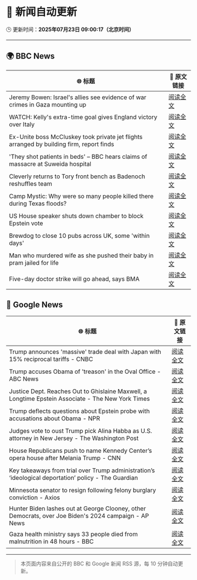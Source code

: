# 🧠 新闻自动更新

🕒 更新时间：**2025年07月23日 09:00:17（北京时间）**

---

## 🌍 BBC News

| 🌐 标题 | 🔗 原文链接 |
|--------|-------------|
| Jeremy Bowen: Israel's allies see evidence of war crimes in Gaza mounting up | [阅读全文](https://www.bbc.com/news/articles/cp863mln0pmo) |
| WATCH: Kelly's extra-time goal gives England victory over Italy | [阅读全文](https://www.bbc.com/sport/football/videos/ckg372489wyo) |
| Ex-Unite boss McCluskey took private jet flights arranged by building firm, report finds | [阅读全文](https://www.bbc.com/news/articles/cp3kgg55410o) |
| 'They shot patients in beds' – BBC hears claims of massacre at Suweida hospital | [阅读全文](https://www.bbc.com/news/articles/cly84jn000do) |
| Cleverly returns to Tory front bench as Badenoch reshuffles team | [阅读全文](https://www.bbc.com/news/articles/c24v0j73e75o) |
| Camp Mystic: Why were so many people killed there during Texas floods? | [阅读全文](https://www.bbc.com/news/videos/clyxk9wpw3eo) |
| US House speaker shuts down chamber to block Epstein vote | [阅读全文](https://www.bbc.com/news/articles/cgjg9j0l7j9o) |
| Brewdog to close 10 pubs across UK,  some 'within days' | [阅读全文](https://www.bbc.com/news/articles/cgmw0mmxpjlo) |
| Man who murdered wife as she pushed their baby in pram jailed for life | [阅读全文](https://www.bbc.com/news/articles/cq6mn3r20p7o) |
| Five-day doctor strike will go ahead, says BMA | [阅读全文](https://www.bbc.com/news/articles/c86gz61151zo) |

## 📰 Google News

| 🌐 标题 | 🔗 原文链接 |
|--------|-------------|
| Trump announces 'massive' trade deal with Japan with 15% reciprocal tariffs - CNBC | [阅读全文](https://news.google.com/rss/articles/CBMiqAFBVV95cUxPcHJxb1FWdmxJQ2R6UlltSkhQUzEtNnpzTldBeUhfTDd1MlBWLWtNZHBveWFGWXRlU0kxRmRyVFhXWVZzV3pkcWtEZ1p2SWRoLTV4NV8tTW13OXBMclhTTFRHa214bFFMa01ISDViWXhiVlV0bnd4QWh1V21TUWdfdkpRbHNzVVhwLU1NSDhrOXhxZ0gxRUdQTWM0di12T1Q3UE9BeW5oeE_SAa4BQVVfeXFMUEJFbDRRNXc4MEQyTDZ5WEZJV0RNZFItX3JSZmYwekdWT3ZJbFZGTEdLR09JSlVWZXZxdHBkODlsRG84UlNuTFNsbkFNMkRNMzl1Zkctb05CM05XQlM3ZVRudGVnU2ZMUDFUTXV2TEo4TlhESGdHQlFkLTdOdjhlYnZ5T3RKOHFIQU93T0ZhTXpuWnhuakE5RjVvNjJadU1lU1E2SFFobW82MjlMcXln?oc=5) |
| Trump accuses Obama of 'treason' in the Oval Office - ABC News | [阅读全文](https://news.google.com/rss/articles/CBMilAFBVV95cUxPQnRBa0VyeHh1UGI4ckd5TklkeGlNM3BPNW1kSldRVHJXMUl2Vmd5aEJSTTBGanA1c1owdlFidmNlU0ZoYURsUTJFdkh2bkVyQVVCWENEc0VvS3Z4WEFac2laZE9ualVMbS1UM2JESkpyZnNWUUlvOWFfY0J4QmJPNUQxSUl2U1YxUXNydldLSmZ5bVFE0gGaAUFVX3lxTE1nT0dROEozcXVlVWU0R3dWR2J4czdJSV9TMU5UU2VtR1lkX2pOLWRReXQzZWVKUmhELTgwem9xRllWVmNzMzBaOHBkbG1mZXI4TV80cGhnLWo1Rnc3M3QwUnUwMVl5NENVRFFfMHRYNEVUMlBTX2N6RDdEdkxnQWphcEFJRlJCLURocE05bmNnV2w3YmpWZHhNeEE?oc=5) |
| Justice Dept. Reaches Out to Ghislaine Maxwell, a Longtime Epstein Associate - The New York Times | [阅读全文](https://news.google.com/rss/articles/CBMiiAFBVV95cUxQMGVkNG82OTJ5OVVxelBrN3hYbXFzdGhyUGJyM0tXV2EyR3BZT0ZIU2RkMW10WC1leUpPWFJIcmltUXhYVGVVMkhnQkdKT29sREhLQjZ1YlhsWVh2UEJST3hzblUtY0EyYnA1OEMxcnJ5QktpZFIzQUtjaHF4RFozNWt1XzJCcE9k?oc=5) |
| Trump deflects questions about Epstein probe with accusations about Obama - NPR | [阅读全文](https://news.google.com/rss/articles/CBMickFVX3lxTE9yZldaVWpLdlgzZ3NuSGtYMnp2WVpIZWpObGI4bUE5UFlLN3lqSGJaZ1dlQzRLUWpMZllHNmpoeWR6NW95OWtmV0R3ZHMzdWhGVEd5NlBvbjA4d1NlbnJYSUNsa1pYNzQ0aXhUc2hiTnozUQ?oc=5) |
| Judges vote to oust Trump pick Alina Habba as U.S. attorney in New Jersey - The Washington Post | [阅读全文](https://news.google.com/rss/articles/CBMiogFBVV95cUxNcXlNbHhpeUd4Z3lzVjJfTTZZWDRXdmNReHFoWDBJaEQ5TEVyZ2p3Yi1CMFJxN1Z1QTdMYjRCTzZhX0lzZFRCT3JjbWhFbEh5ZWFNWTBLMFkyQUJSRnNSemh5bDZ0UkJjOVRTajA4RzZaOS1VRlJBaDRqMVB2cWR4b2JOM1VJdkpEWDJYMHN4TkhPZFhDU2tGRC1VYmduRG16WWc?oc=5) |
| House Republicans push to name Kennedy Center’s opera house after Melania Trump - CNN | [阅读全文](https://news.google.com/rss/articles/CBMihwFBVV95cUxQRFJ2VzRsVTR1Sk1OYTdvYV9zNlpiWVh2RUFtem5YYXBjZmYxa1QxUFl1TVJxZnh6NUc5RGE0ZlZFZlZzYlpnN2dYWXRDNk16ejNQQnBzOXRYakZxSGZjMllUY2lZd0JOdWxZcHJsaUt0YUtjTGp1RWtyM2hZMHhaVkR2VTIxSmfSAYwBQVVfeXFMTmZYZnR1WUJqdmhsWExoWU9Zdk1IVzlRYUgwXzRlSkdieGlPQlFIZ09raDJjUFJYUTM1VUcwV1lVbWdOajgtZmFjVWM3V0dxZmw1b3ZjRzdfSFQ4NFBrRVRsQVVBNG85eGxUYjFGY0ZfbHV4YUZodVc2OG5uSDNXdjhUX2VBLVU1cFJqT18?oc=5) |
| Key takeaways from trial over Trump administration’s ‘ideological deportation’ policy - The Guardian | [阅读全文](https://news.google.com/rss/articles/CBMivAFBVV95cUxOTTdSY3ZXa2VET3RUNTczZVA1NklyRWVPX1QxR0VxbmI4MURVN2xZQUlCbGFJS3F0d2ZCM0xZSDlhdzFKRW5rcWxjaThTNEFVYU0yd1NHM3FGelZwMkludV9hZUlaTXNuVE41d1dORTBIbk5BTlhpcV9rOEhhZkRQM0lQSmcwdkYwUjEteFNydWJLdU9ESVhPSzRTdUZTaEY1MndBUUZQa0UzQWFaWlRYaW9ycGt0VmdCN0pZdg?oc=5) |
| Minnesota senator to resign following felony burglary conviction - Axios | [阅读全文](https://news.google.com/rss/articles/CBMinwFBVV95cUxOUU1ENHRFMkVqYkFiT243N21qb2NIYUlwdGVScUxyQ1pZaG1MclJLalpPT2RQOU5mTGRtMGZtakN5WklkMmEwejN0Mk1SN24zZjhfZUVidy1PQXMzc1JiMHFVUW55UUZjcy10VHo5NTVadjZQSlBaTDd0OGJET1lpbVUzWHhZdF9kS2lOWWRBR3VKR2NxNEwxQ0Vma0h0Vjg?oc=5) |
| Hunter Biden lashes out at George Clooney, other Democrats, over Joe Biden's 2024 campaign - AP News | [阅读全文](https://news.google.com/rss/articles/CBMipgFBVV95cUxQOUJ2OFFvU19tRFk5alEtX0VwaUNUVlVFd2g4Q3BpU0dIMTl3ZnlKd1BJT3J2MnA4ZzVlWUc2VXdCbk81N0QxYkd6ZWVLSE40VTB5V3NHd2VCY1FicjNodFUwVHVDVkp3ZDFOeUlfR1YzcEVPNjBmZTFHdGlRaEdLZ1pXZk10Z3dwcWotcjBPNE04QkRVTEZEQXU2cGVTUXNEMFdETGVn?oc=5) |
| Gaza health ministry says 33 people died from malnutrition in 48 hours - BBC | [阅读全文](https://news.google.com/rss/articles/CBMiWkFVX3lxTE1xcmZjWi11STM3ajcwaEtkdlNmZHdGaDRSRU5Ub19PNUxrWG1DZWJDX290V0hUVGZ4WmpwNmxpNzZ5NHRtd0lFeVhMOW1jMUpTOVBmaXlXMWtIQdIBX0FVX3lxTE4waWIxZ1IySmgtMHVBVXA1X2FWS0Izd0ozbzJoUzk5c2RGZTdFUEJFQ294VFkyVFE0RXNLRkhEbWZ4ME5uc3RUNWFselZwUllFVVdZYmFTdlNoOWtTYk5R?oc=5) |

---
> 本页面内容来自公开的 BBC 和 Google 新闻 RSS 源，每 10 分钟自动更新。